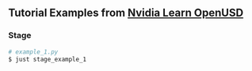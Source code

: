 ## Tutorial Examples from [Nvidia Learn OpenUSD](https://docs.nvidia.com/learn-openusd/latest/index.html)

### Stage

```bash
# example_1.py
$ just stage_example_1
```

